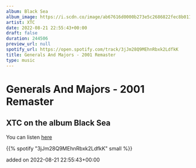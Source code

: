 ```yaml
---
album: Black Sea
album_image: https://i.scdn.co/image/ab67616d0000b273e5c2686822fec8b0116ccd0b
artist: XTC
date: 2022-08-21 22:55:43+00:00
draft: false
duration: 244506
preview_url: null
spotify_url: https://open.spotify.com/track/3jJm28Q9MEhnRbxk2LdfkK
title: Generals And Majors - 2001 Remaster
type: music
---
```



# Generals And Majors - 2001 Remaster

## XTC on the album Black Sea

You can listen [here](https://open.spotify.com/track/3jJm28Q9MEhnRbxk2LdfkK)

{{% spotify "3jJm28Q9MEhnRbxk2LdfkK" small %}}

added on 2022-08-21 22:55:43+00:00